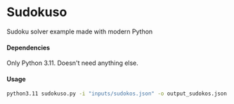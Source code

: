 # Sudokuso
Sudoku solver example made with modern Python

#### Dependencies
Only Python 3.11. Doesn't need anything else.

#### Usage
```Bash
python3.11 sudokuso.py -i "inputs/sudokos.json" -o output_sudokos.json
```